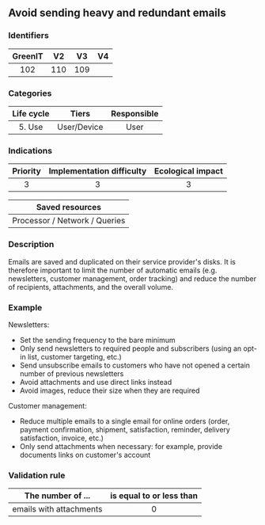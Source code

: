 ## Avoid sending heavy and redundant emails

### Identifiers

| GreenIT | V2  | V3  |  V4  |
|:-------:|:---:|:---:|:----:|
|   102   | 110 | 109 |      |

### Categories

| Life cycle |    Tiers    | Responsible |
|:----------:|:-----------:|:-----------:|
|   5. Use   | User/Device |    User     |

### Indications

|      Priority      | Implementation difficulty | Ecological impact |
|:------------------:|:-------------------------:|:-----------------:|
|         3          |             3             |         3         |

|                      Saved resources                      |
|:---------------------------------------------------------:|
|               Processor / Network / Queries               |

### Description

Emails are saved and duplicated on their service provider's disks. It is therefore important to limit the number of automatic emails (e.g. newsletters, customer management, order tracking) and reduce the number of recipients, attachments, and the overall volume.

### Example

Newsletters:

- Set the sending frequency to the bare minimum
- Only send newsletters to required people and subscribers (using an opt-in list, customer targeting, etc.)
- Send unsubscribe emails to customers who have not opened a certain number of previous newsletters
- Avoid attachments and use direct links instead
- Avoid images, reduce their size when they are required

Customer management:

- Reduce multiple emails to a single email for online orders (order, payment confirmation, shipment, satisfaction, reminder, delivery satisfaction, invoice, etc.)
- Only send attachments when necessary: for example, provide documents links on customer's account

### Validation rule

| The number of ...       | is equal to or less than |  
|-------------------------|:------------------------:|
| emails with attachments |             0            |
